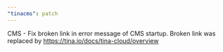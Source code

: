 ```yaml
---
"tinacms": patch
---
```


CMS - Fix broken link in error message of CMS startup. Broken link was replaced by https://tina.io/docs/tina-cloud/overview
